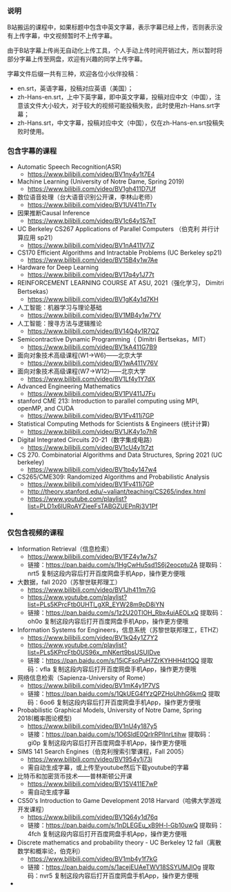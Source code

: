 ### 说明

B站搬运的课程中，如果标题中包含中英文字幕，表示字幕已经上传，否则表示没有上传字幕，中文视频暂时不上传字幕。

由于B站字幕上传尚无自动化上传工具，个人手动上传时间开销过大，所以暂时将部分字幕上传至网盘，欢迎有兴趣的同学上传字幕。

字幕文件后缀一共有三种，欢迎各位小伙伴投稿：

- en.srt，英语字幕，投稿对应英语（美国）；
- zh-Hans-en.srt，上中下英字幕，即中英文字幕，投稿对应中文（中国），注意该文件大小较大，对于较大的视频可能投稿失败，此时使用zh-Hans.srt字幕；
- zh-Hans.srt，中文字幕，投稿对应中文（中国），仅在zh-Hans-en.srt投稿失败时使用。



### 包含字幕的课程

- Automatic Speech Recognition(ASR)
  - https://www.bilibili.com/video/BV1ny4y1t7E4
- Machine Learning (University of Notre Dame, Spring 2019)
  - https://www.bilibili.com/video/BV1gh411D7Uf
- 数位语音处理（台大语音识别公开课，李林山老师）
  - https://www.bilibili.com/video/BV1UV411n7Tv
- 因果推断Causal Inference
  - https://www.bilibili.com/video/BV1c64y1S7eT
- UC Berkeley CS267 Applications of Parallel Computers （伯克利 并行计算应用 sp21）
  - https://www.bilibili.com/video/BV1nA411V7iZ
- CS170 Efficient Algorithms and Intractable Problems (UC Berkeley sp21)
  - https://www.bilibili.com/video/BV15B4y1w7Ae
- Hardware for Deep Learning
  - https://www.bilibili.com/video/BV17q4y1J77t
- REINFORCEMENT LEARNING COURSE AT ASU, 2021（强化学习， Dimitri Bertsekas）
  - https://www.bilibili.com/video/BV1gK4y1d7KH
- 人工智能：机器学习与理论基础
  - https://www.bilibili.com/video/BV1MB4y1w7YV
- 人工智能：搜寻方法与逻辑推论
  - https://www.bilibili.com/video/BV14Q4y1R7QZ
- Semicontractive Dynamic Programming（ Dimitri Bertsekas，MIT）
  - https://www.bilibili.com/video/BV1kA411G7B9
- 面向对象技术高级课程(W1->W6)——北京大学
  - https://www.bilibili.com/video/BV1wA411V76V
- 面向对象技术高级课程(W7->W12)——北京大学
  - https://www.bilibili.com/video/BV1Lf4y1Y7dX
- Advanced Engineering Mathematics
  - https://www.bilibili.com/video/BV1PV411J7Fu
- stanford CME 213: Introduction to parallel computing using MPI, openMP, and CUDA
  - https://www.bilibili.com/video/BV1Fv411j7GP
- Statistical Computing Methods for Scientists & Engineers (统计计算)
  - https://www.bilibili.com/video/BV1JK4y1o7hR
- Digital Integrated Circuits 20-21（数字集成电路）
  - https://www.bilibili.com/video/BV1cU4y1t7zt
- CS 270. Combinatorial Algorithms and Data Structures, Spring 2021 (UC berkeley)
  - https://www.bilibili.com/video/BV1tp4y147w4
- CS265/CME309: Randomized Algorithms and Probabilistic Analysis
  - https://www.bilibili.com/video/BV1Fv411j7GP
  - http://theory.stanford.edu/~valiant/teaching/CS265/index.html
  - https://www.youtube.com/playlist?list=PLD1x6lURoAYZieeFsTABGZUEPnRj3V1Pf
- 



### 仅包含视频的课程

- Information Retrieval（信息检索）
  - https://www.bilibili.com/video/BV1FZ4y1w7s7
  - 链接：https://pan.baidu.com/s/1HgCwHu5sd1S6j2eocptu2A 
    提取码：nrt5 
    复制这段内容后打开百度网盘手机App，操作更方便哦
- 大数据，fall 2020（苏黎世联邦理工）
  - https://www.bilibili.com/video/BV1Jh411m7jG
  - https://www.youtube.com/playlist?list=PLs5KPrcFtb0UHTl_gXR_EYW28m9pD8iYN
  - 链接：https://pan.baidu.com/s/1z2U20TlOH_Rbx4uiAEOLxQ 
    提取码：oh0o 
    复制这段内容后打开百度网盘手机App，操作更方便哦
- Information Systems for Engineers，信息系统（苏黎世联邦理工，ETHZ）
  - https://www.bilibili.com/video/BV1kQ4y1Z7Y2
  - https://www.youtube.com/playlist?list=PLs5KPrcFtb0US96x_mNKert9bsUSUIDve
  - 链接：https://pan.baidu.com/s/15iCFsoPuH7ZrKYHHH4t1QQ 
    提取码：vfla 
    复制这段内容后打开百度网盘手机App，操作更方便哦
- 网络信息检索（Sapienza-University of Rome）
  - https://www.bilibili.com/video/BV1mK4y1P7VS
  - 链接：https://pan.baidu.com/s/1QkUEG4fYzQPZHoUhhG6kmQ 
    提取码：6oo6 
    复制这段内容后打开百度网盘手机App，操作更方便哦
- Probabilistic Graphical Models, University of Notre Dame, Spring 2018(概率图论模型)
  - https://www.bilibili.com/video/BV1nU4y187y5
  - 链接：https://pan.baidu.com/s/1O6SldE0QrlrRPIlnrLtihw 
    提取码：gi0p 
    复制这段内容后打开百度网盘手机App，操作更方便哦
- SIMS 141 Search Engines（伯克利搜索引擎课程，Fall 2005）
  - https://www.bilibili.com/video/BV1954y1j73i
  - 需自动生成字幕，或上传至youtube然后下载youtube的字幕
- 比特币和加密货币技术——普林斯顿公开课
  - https://www.bilibili.com/video/BV1SV411E7wP
  - 需自动生成字幕
- CS50's Introduction to Game Development 2018 Harvard（哈佛大学游戏开发课程）
  - https://www.bilibili.com/video/BV1Q64y1d76q
  - 链接：https://pan.baidu.com/s/1nDLEGEu_xB9H-l-Gb10uwQ 
    提取码：4fch 
    复制这段内容后打开百度网盘手机App，操作更方便哦
- Discrete mathematics and probability theory - UC Berkeley 12 fall（离散数学和概率论，伯克利）
  - https://www.bilibili.com/video/BV1mb4y1f7kG
  - 链接：https://pan.baidu.com/s/1acejEUAeTWV18SSYUMJlOg 
    提取码：nvr5 
    复制这段内容后打开百度网盘手机App，操作更方便哦
- 



